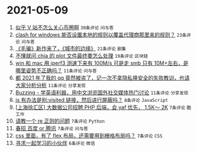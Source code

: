 # 2021-05-09

1. [似乎 V 站不怎么关心币圈啊](https://www.v2ex.com/t/775772) `30条评论` `问与答`
1. [clash for windows 能否设置本地的规则以覆盖代理商那里来的规则？](https://www.v2ex.com/t/775773) `23条评论` `问与答`
1. [《毛骗》新作来了，《城市的边缘》](https://www.v2ex.com/t/775785) `21条评论` `剧集`
1. [不懂就问 chia 的 plot 文件最终要怎么处理](https://www.v2ex.com/t/775778) `19条评论` `区块链`
1. [win 和 mac 用 iperf3 测速下来有 100M/s 可是走 smb 只有 10M+左右，是哪里姿势不正确吗？](https://www.v2ex.com/t/775791) `11条评论` `问与答`
1. [都 2021 年了我的 qq 竟然被盗了，记一次不拿隐私换安全的失败教训，也请大家分析分析](https://www.v2ex.com/t/775784) `11条评论` `分享发现`
1. [Buzzing - 学英语利器，用中文浏览国外社交媒体热门讨论](https://www.v2ex.com/t/775782) `11条评论` `分享发现`
1. [js 有办法是别:visited 链接，然后进行屏蔽吗？](https://www.v2ex.com/t/775793) `8条评论` `JavaScript`
1. [[上海徐汇区] 大数据公司招聘 PHP 后端，会 yaf 优先， 1.5K～ 2K](https://www.v2ex.com/t/775798) `7条评论` `酷工作`
1. [请教一个 re 正则的问题](https://www.v2ex.com/t/775794) `7条评论` `Python`
1. [春招 百度 or 腾讯](https://www.v2ex.com/t/775788) `7条评论` `问与答`
1. [css 里面，有了 flex 布局，还需要用到栅格布局吗？](https://www.v2ex.com/t/775786) `7条评论` `CSS`
1. [寻求一起学习的小伙伴](https://www.v2ex.com/t/775775) `6条评论` `微信`
